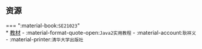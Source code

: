 ## 资源  
=== ":material-book:`SE21023`"  
    * [教材](https://api.hanximeng.com/lanzou/?url=https://cqu-openlib.lanzout.com/ihbn22obnbeb&type=down) - :material-format-quote-open:`Java2实用教程` - :material-account:`耿祥义` - :material-printer:`清华大学出版社`  